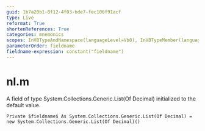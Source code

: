 ```yaml
---
guid: 1b7a20b1-8f12-4f03-bde7-fec106f91acf
type: Live
reformat: True
shortenReferences: True
categories: mnemonics
scopes: InVBTypeAndNamespace(languageLevel=Vb8), InVBTypeMember(languageLevel=Vb8)
parameterOrder: fieldname
fieldname-expression: constant("fieldname")
---
```


# nl.m

A field of type System.Collections.Generic.List(Of Decimal) initialized to the default value.

```
Private $fieldname$ As System.Collections.Generic.List(Of Decimal) = new System.Collections.Generic.List(Of Decimal)()
```

